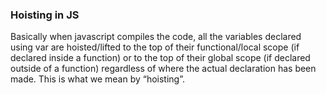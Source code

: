 ### Hoisting in JS 


Basically when javascript compiles the code, all the variables declared using var are hoisted/lifted to the top of their functional/local scope (if declared inside a function) or to the top of their global scope (if declared outside of a function) regardless of where the actual declaration has been made. This is what we mean by “hoisting”.


